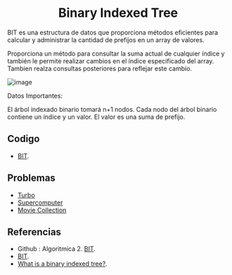 <h1 align="center"> Binary Indexed Tree </h1>

BIT es una estructura de datos que proporciona métodos eficientes para calcular y administrar la cantidad de prefijos en un array de valores.

Proporciona un método para consultar la suma actual de cualquier índice y también le permite realizar cambios en el índice especificado del array. Tambien realza consultas posteriores para reflejar este cambio.

![image](https://user-images.githubusercontent.com/97768733/193958899-5cc2a88d-ae47-4178-b3cc-2c3197bbabd3.png)

Datos Importantes:

El árbol indexado binario tomará n+1 nodos.
Cada nodo del árbol binario contiene un índice y un valor. El valor es una suma de prefijo.

## Codigo

* [BIT](https://github.com/HugoAlejandro2002/Algoritmos-y-Estructuras-de-Datos/blob/main/Estructuras%20de%20Datos/BIT/bit.cpp).


## Problemas

* [Turbo](https://github.com/HugoAlejandro2002/Algoritmos-y-Estructuras-de-Datos/tree/main/Estructuras%20de%20Datos/BIT/Problems/Turbo)
* [Supercomputer](https://github.com/HugoAlejandro2002/Algoritmos-y-Estructuras-de-Datos/blob/main/Estructuras%20de%20Datos/BIT/Problems/Supercomputer/main.cpp)
* [Movie Collection](https://github.com/HugoAlejandro2002/Algoritmos-y-Estructuras-de-Datos/blob/main/Estructuras%20de%20Datos/BIT/Problems/Movie%20Collection/main.cpp)

## Referencias 

* Github : Algoritmica 2. [BIT](https://github.com/PaulLandaeta/algoritmica2/tree/master/contenido/Estructura_de_datos/BIT).
* [BIT](https://es.wikipedia.org/wiki/%C3%81rbol_binario_indexado).  
* [What is a binary indexed tree?](https://www.educative.io/answers/what-is-a-binary-indexed-tree).
